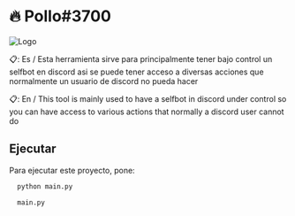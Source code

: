 
# 🔥 Pollo#3700
![Logo]([https://github.com/200rengame/Discord-Selfbot-Python/blob/main/Assets/banner.png?raw=true])

📋: Es / Esta herramienta sirve para principalmente tener bajo control un selfbot en discord asi se puede tener acceso a diversas acciones que normalmente un usuario  de discord no pueda hacer

📋: En / This tool is mainly used to have a selfbot in discord under control so you can have access to various actions that normally a discord user cannot do



## Ejecutar

Para ejecutar este proyecto, pone:

```bash
  python main.py
```
```bash
  main.py
```
